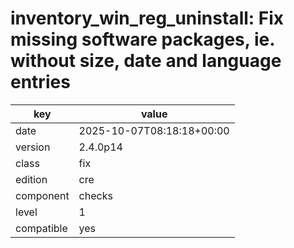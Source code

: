 [//]: # (werk v2)
# inventory\_win\_reg\_uninstall: Fix missing software packages, ie. without size, date and language entries

key        | value
---------- | ---
date       | 2025-10-07T08:18:18+00:00
version    | 2.4.0p14
class      | fix
edition    | cre
component  | checks
level      | 1
compatible | yes

